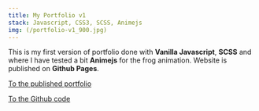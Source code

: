 ```yaml
---
title: My Portfolio v1
stack: Javascript, CSS3, SCSS, Animejs
img: (/portfolio-v1_900.jpg)
---
```


This is my first version of portfolio done with **Vanilla Javascript**, **SCSS** and where I have tested a bit **Animejs** for the frog animation.
Website is published on **Github Pages**.

[To the published portfolio](https://ioanab82.github.io/portfolio/)

[To the Github code](https://github.com/IoanaB82/portfolio)
